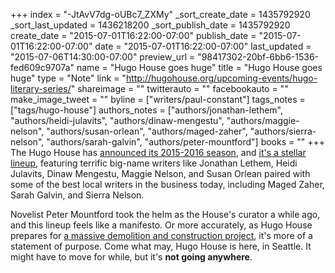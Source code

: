 +++
index = "-JtAvV7dg-oUBc7_ZXMy"
_sort_create_date = 1435792920
_sort_last_updated = 1436218200
_sort_publish_date = 1435792920
create_date = "2015-07-01T16:22:00-07:00"
publish_date = "2015-07-01T16:22:00-07:00"
date = "2015-07-01T16:22:00-07:00"
last_updated = "2015-07-06T14:30:00-07:00"
preview_url = "98417302-20bf-6bb6-1536-fed609c9707a"
name = "Hugo House goes huge"
title = "Hugo House goes huge"
type = "Note"
link = "http://hugohouse.org/upcoming-events/hugo-literary-series/"
shareimage = ""
twitterauto = ""
facebookauto = ""
make_image_tweet = ""
byline = ["writers/paul-constant"]
tags_notes = ["tags/hugo-house"]
authors_notes = ["authors/jonathan-lethem", "authors/heidi-julavits", "authors/dinaw-mengestu", "authors/maggie-nelson", "authors/susan-orlean", "authors/maged-zaher", "authors/sierra-nelson", "authors/sarah-galvin", "authors/peter-mountford"]
books = ""
+++
The Hugo House has [announced its 2015-2016 season](http://hugohouse.org/upcoming-events/hugo-literary-series/), and [it's a stellar lineup](http://hugohouse.org/upcoming-events/word-works/), featuring terrific big-name writers like Jonathan Lethem, Heidi Julavits, Dinaw Mengestu, Maggie Nelson, and Susan Orlean paired with some of the best local writers in the business today, including Maged Zaher, Sarah Galvin, and Sierra Nelson. 

Novelist Peter Mountford took the helm as the House's curator a while ago, and this lineup feels like a manifesto. Or more accurately, as Hugo House prepares for [a massive demolition and construction project](http://www.capitolhillseattle.com/2014/09/capitol-hills-hugo-house-makes-mixed-use-plans-to-stay-on-11th-ave/), it's more of a statement of purpose. Come what may, Hugo House is here, in Seattle. It might have to move for while, but it's **not going anywhere**.